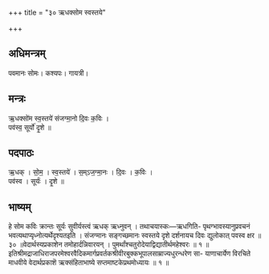 +++
title = "३० ऋधक्सोम स्वस्तये"

+++
## अधिमन्त्रम्
पवमानः सोमः। कश्यपः। गायत्री।

## मन्त्रः
ऋ॒धक्सो॑म स्व॒स्तये॑ संजग्मा॒नो दि॒वः क॒विः ।  
पव॑स्व॒ सूर्यो॑ दृ॒शे ॥

## पदपाठः
ऋ॒धक् । सो॒म॒ । स्व॒स्तये॑ । स॒म्ऽज॒ग्मा॒नः । दि॒वः । क॒विः ।  
पव॑स्व । सूर्यः॑ । दृ॒शे ॥

## भाष्यम्
हे सोम कविः क्रान्तः सूर्यः सुवीर्यस्त्वं ऋधक् ऋध्नुवन् । तथाचयास्कः—ऋधगिति- पृथग्भावस्यानुप्रवचनं भवत्यथाप्यृध्नोत्यर्थेदृश्यतइति । संजग्मानः सङ्गच्छमानः स्वस्तये दृशे दर्शनायच दिवः द्युलोकात् पवस्व क्षर ॥ ३० ॥वेदार्थस्यप्रकाशेन तमोहार्दन्निवारयन् । पुमर्थांश्चतुरोदेयाद्विद्यातीर्थमहेश्वरः ॥ १ ॥इतिश्रीमद्राजाधिराजपरमेश्वरवैदिकमार्गप्रवर्तकश्रीवीरबुक्कभूपालसाम्राज्यधुरन्धरेण सा- याणाचार्येण विरचिते माधवीये वेदार्थप्रकाशॆ ऋक्संहिताभाष्ये सप्तमाष्टकेप्रथमोध्यायः ॥ १ ॥